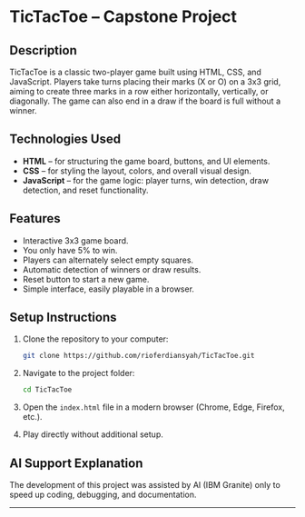 # TicTacToe – Capstone Project

## Description

TicTacToe is a classic two-player game built using HTML, CSS, and JavaScript. Players take turns placing their marks (X or O) on a 3x3 grid, aiming to create three marks in a row either horizontally, vertically, or diagonally. The game can also end in a draw if the board is full without a winner.

## Technologies Used

* **HTML** – for structuring the game board, buttons, and UI elements.
* **CSS** – for styling the layout, colors, and overall visual design.
* **JavaScript** – for the game logic: player turns, win detection, draw detection, and reset functionality.

## Features

* Interactive 3x3 game board.
* You only have 5% to win.
* Players can alternately select empty squares.
* Automatic detection of winners or draw results.
* Reset button to start a new game.
* Simple interface, easily playable in a browser.

## Setup Instructions

1. Clone the repository to your computer:

   ```bash
   git clone https://github.com/rioferdiansyah/TicTacToe.git
   ```
2. Navigate to the project folder:

   ```bash
   cd TicTacToe
   ```
3. Open the `index.html` file in a modern browser (Chrome, Edge, Firefox, etc.).
4. Play directly without additional setup.

## AI Support Explanation

The development of this project was assisted by AI (IBM Granite) only to speed up coding, debugging, and documentation.

---
